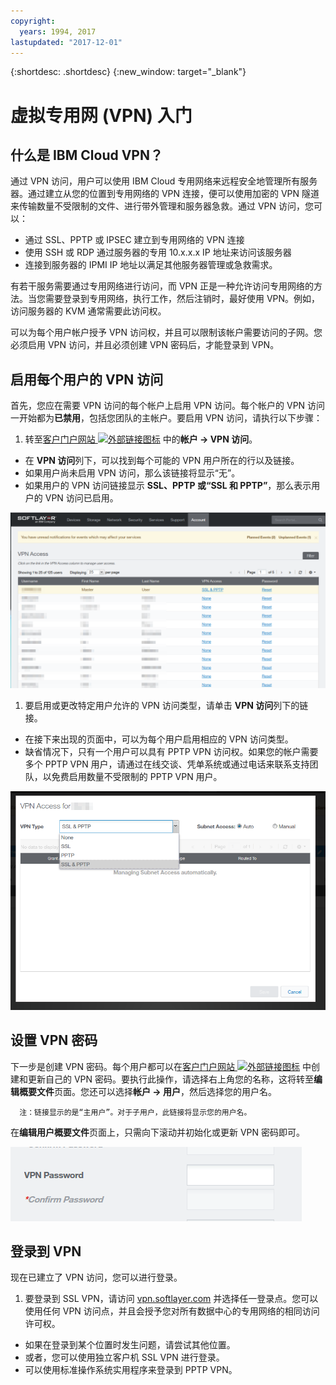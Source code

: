 ```yaml
---
copyright:
  years: 1994, 2017
lastupdated: "2017-12-01"
---
```


{:shortdesc: .shortdesc}
{:new_window: target="_blank"}

# 虚拟专用网 (VPN) 入门

## 什么是 IBM Cloud VPN？

通过 VPN 访问，用户可以使用 IBM Cloud 专用网络来远程安全地管理所有服务器。通过建立从您的位置到专用网络的 VPN 连接，便可以使用加密的 VPN 隧道来传输数量不受限制的文件、进行带外管理和服务器急救。通过 VPN 访问，您可以：

* 通过 SSL、PPTP 或 IPSEC 建立到专用网络的 VPN 连接
* 使用 SSH 或 RDP 通过服务器的专用 10.x.x.x IP 地址来访问该服务器
* 连接到服务器的 IPMI IP 地址以满足其他服务器管理或急救需求。

有若干服务需要通过专用网络进行访问，而 VPN 正是一种允许访问专用网络的方法。当您需要登录到专用网络，执行工作，然后注销时，最好使用 VPN。例如，访问服务器的 KVM 通常需要此访问权。

可以为每个用户帐户授予 VPN 访问权，并且可以限制该帐户需要访问的子网。您必须启用 VPN 访问，并且必须创建 VPN 密码后，才能登录到 VPN。

## 启用每个用户的 VPN 访问

首先，您应在需要 VPN 访问的每个帐户上启用 VPN 访问。每个帐户的 VPN 访问一开始都为**已禁用**，包括您团队的主帐户。要启用 VPN 访问，请执行以下步骤：

1. 转至[客户门户网站 ![外部链接图标](../../icons/launch-glyph.svg "外部链接图标")](https://control.softlayer.com/) 中的**帐户 -> VPN 访问**。
* 在 **VPN 访问**列下，可以找到每个可能的 VPN 用户所在的行以及链接。
* 如果用户尚未启用 VPN 访问，那么该链接将显示“无”。
* 如果用户的 VPN 访问链接显示 **SSL、PPTP 或“SSL 和 PPTP”**，那么表示用户的 VPN 访问已启用。

![Softlayer 门户网站 VPN 访问表](images/vpnaccess01.png)

1. 要启用或更改特定用户允许的 VPN 访问类型，请单击 **VPN 访问**列下的链接。
* 在接下来出现的页面中，可以为每个用户启用相应的 VPN 访问类型。  
* 缺省情况下，只有一个用户可以具有 PPTP VPN 访问权。如果您的帐户需要多个 PPTP VPN 用户，请通过在线交谈、凭单系统或通过电话来联系支持团队，以免费启用数量不受限制的 PPTP VPN 用户。

![为用户分配 VPN 类型的访问权](images/vpntype01.png)

## 设置 VPN 密码

下一步是创建 VPN 密码。每个用户都可以在[客户门户网站 ![外部链接图标](../../icons/launch-glyph.svg "外部链接图标")](https://control.softlayer.com/) 中创建和更新自己的 VPN 密码。要执行此操作，请选择右上角您的名称，这将转至**编辑概要文件**页面。您还可以选择**帐户 -> 用户**，然后选择您的用户名。

      注：链接显示的是“主用户”。对于子用户，此链接将显示您的用户名。

在**编辑用户概要文件**页面上，只需向下滚动并初始化或更新 VPN 密码即可。

![编辑概要文件的“VPN 密码”字段](images/vpnpasswordfields.png)

## 登录到 VPN

现在已建立了 VPN 访问，您可以进行登录。

1. 要登录到 SSL VPN，请访问 [vpn.softlayer.com](https://vpn.softlayer.com/) 并选择任一登录点。您可以使用任何 VPN 访问点，并且会授予您对所有数据中心的专用网络的相同访问许可权。
* 如果在登录到某个位置时发生问题，请尝试其他位置。
* 或者，您可以使用独立客户机 SSL VPN 进行登录。
* 可以使用标准操作系统实用程序来登录到 PPTP VPN。

